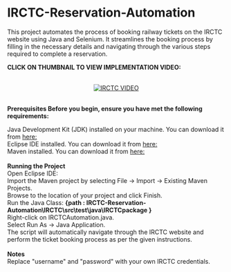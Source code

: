 # IRCTC-Reservation-Automation
This project automates the process of booking railway tickets on the IRCTC website using Java and Selenium. It streamlines the booking process by filling in the necessary details and navigating through the various steps required to complete a reservation.


<div align="centre"><b><p>CLICK ON THUMBNAIL TO VIEW IMPLEMENTATION VIDEO:</p></b> </div>
  </br>
<div align="center">
  <a href="https://www.youtube.com/watch?v=l7sMBZuav2Q"><img src="https://i9.ytimg.com/vi_webp/l7sMBZuav2Q/mq1.webp?sqp=CPytkbMG-oaymwEmCMACELQB8quKqQMa8AEB-AH-CYACpgWKAgwIABABGFQgXChlMA8=&rs=AOn4CLBBDj4UAZCdufR4NASZXXI-YMbFqQ" alt="IRCTC VIDEO"></a>
</div>

</br><b>Prerequisites
Before you begin, ensure you have met the following requirements:</b>

Java Development Kit (JDK) installed on your machine. You can download it from [here: ](https://www.oracle.com/java/technologies/downloads/?er=221886)
<br />Eclipse IDE installed. You can download it from [here:](https://www.eclipse.org/downloads/packages/release/2022-09/r/eclipse-ide-java-developers)
<br />Maven installed. You can download it from [here: ](https://maven.apache.org/download.cgi)
<br /><br /><b>Running the Project</b>
<br />Open Eclipse IDE:
<br />Import the Maven project by selecting File -> Import -> Existing Maven Projects.
<br />Browse to the location of your project and click Finish.
<br />Run the Java Class: <b>{path : IRCTC-Reservation-Automation\IRCTC\src\test\java\IRCTCpackage }</b>
<br />Right-click on IRCTCAutomation.java.
<br />Select Run As -> Java Application.
<br />The script will automatically navigate through the IRCTC website and perform the ticket booking process as per the given instructions.
<br /><br /><b>Notes</b>
<br /> Replace "username" and "password" with your own IRCTC credentials.

